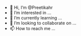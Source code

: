 - 👋 Hi, I’m @Preetikahr
- 👀 I’m interested in ...
- 🌱 I’m currently learning ...
- 💞️ I’m looking to collaborate on ...
- 📫 How to reach me ...

<!---
Preetikahr/Preetikahr is a ✨ special ✨ repository because its `README.md` (this file) appears on your GitHub profile.
You can click the Preview link to take a look at your changes.
--->

